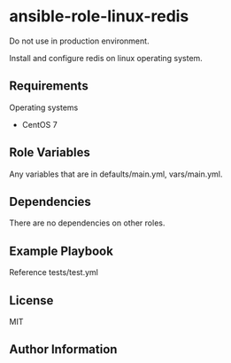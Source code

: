 ansible-role-linux-redis
=========

Do not use in production environment.

Install and configure redis on linux operating system.

Requirements
------------

Operating systems
  - CentOS 7

Role Variables
--------------

Any variables that are in defaults/main.yml, vars/main.yml.

Dependencies
------------

There are no dependencies on other roles.

Example Playbook
----------------

Reference tests/test.yml

License
-------

MIT

Author Information
------------------